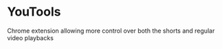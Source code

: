 # YouTools
Chrome extension allowing more control over both the shorts and regular video playbacks 

